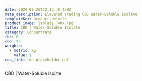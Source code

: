 ```yaml
---
date: 2020-08-25T22:13:18.439Z
meta_description: Elevated Trading CBD Water-Soluble Isolate
templateKey: product-details
product_image: isolate_740x.jpg
title: CBD | Water-Soluble Isolate
category: Concentrate
thc: 0
cbd: 93
weights:
  - metric: kg
    value: 1
coa_link: coa-placeholder.pdf
---
```


CBD | Water-Soluble Isolate
